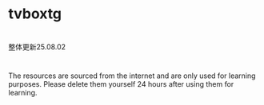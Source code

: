 # tvboxtg
#
整体更新25.08.02
# 
The resources are sourced from the internet and are only used for learning purposes. Please delete them yourself 24 hours after using them for learning.
